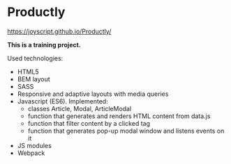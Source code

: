 # Productly
https://joyscript.github.io/Productly/

**This is a training project.**

Used technologies:
- HTML5
- BEM layout
- SASS
- Responsive and adaptive layouts with media queries
- Javascript (ES6). Implemented:
  - classes Article, Modal, ArticleModal
  - function that generates and renders HTML content from data.js
  - function that filter content by a clicked tag
  - function that generates pop-up modal window and listens events on it
- JS modules
- Webpack
